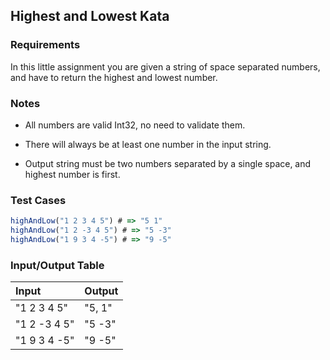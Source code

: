 ## Highest and Lowest Kata

### Requirements 

In this little assignment you are given a string of space separated numbers, and have to return the highest and lowest number.

### Notes

- All numbers are valid Int32, no need to validate them.

- There will always be at least one number in the input string.

- Output string must be two numbers separated by a single space, and highest number is first.

### Test Cases

```JavaScript
highAndLow("1 2 3 4 5") # => "5 1"
highAndLow("1 2 -3 4 5") # => "5 -3"
highAndLow("1 9 3 4 -5") # => "9 -5"
```

### Input/Output Table

| Input        | Output |
| :----------- | :----- |
| "1 2 3 4 5"  | "5, 1" |
| "1 2 -3 4 5" | "5 -3" |
| "1 9 3 4 -5" | "9 -5" |


